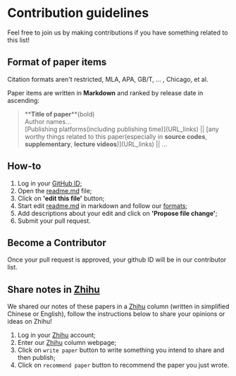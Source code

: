 # Contribution guidelines

Feel free to join us by making contributions if you have something related to this list!

## Format of paper items

Citation formats aren't restricted, MLA, APA, GB/T, ... , Chicago, et al.

Paper items are written in **Markdown** and ranked by release date in ascending:
>\*\***Title of paper**\*\*(bold)  
Author names...  
[Publishing platforms(including publishing time)]\(URL_links) || [any worthy things related to this paper(especially in **source codes**, **supplementary**, **lecture videos**)]\(URL_links) || ...  

## How-to

1. Log in your [GitHub ID](https://github.com/);
2. Open the [readme.md](https://github.com/Peldom/papers_for_protein_design_using_DL/blob/main/README.md) file;
3. Click on **'edit this file'** button;
4. Start edit [readme.md](https://github.com/Peldom/papers_for_protein_design_using_DL/blob/main/README.md) in markdown and follow our [formats](#format-of-paper-items);
5. Add descriptions about your edit and click on **'Propose file change'**;
6. Submit your pull request.

## Become a Contributor

Once your pull request is approved, your github ID will be in our contributor list.

## Share notes in [Zhihu](https://www.zhihu.com/column/c_1475864742820929537)

We shared our notes of these papers in a [Zhihu](https://www.zhihu.com/column/c_1475864742820929537) column (written in simplified Chinese or English), follow the instructions below to share your opinions or ideas on Zhihu!

1. Log in your [Zhihu](https://www.zhihu.com/) account;
2. Enter our [Zhihu](https://www.zhihu.com/column/c_1475864742820929537) column webpage;
3. Click on `write paper` button to write something you intend to share and then publish;
4. Click on `recommend paper` button to recommend the paper you just wrote.
